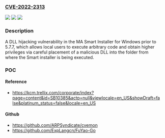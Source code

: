 ### [CVE-2022-2313](https://cve.mitre.org/cgi-bin/cvename.cgi?name=CVE-2022-2313)
![](https://img.shields.io/static/v1?label=Product&message=Trellix%20Agent%20(TA)&color=blue)
![](https://img.shields.io/static/v1?label=Version&message=%3C%205.7.7%20&color=brighgreen)
![](https://img.shields.io/static/v1?label=Vulnerability&message=CWE-%20427%3A%20Uncontrolled%20Search%20Path%20Element&color=brighgreen)

### Description

A DLL hijacking vulnerability in the MA Smart Installer for Windows prior to 5.7.7, which allows local users to execute arbitrary code and obtain higher privileges via careful placement of a malicious DLL into the folder from where the Smart installer is being executed.

### POC

#### Reference
- https://kcm.trellix.com/corporate/index?page=content&id=SB10385&actp=null&viewlocale=en_US&showDraft=false&platinum_status=false&locale=en_US

#### Github
- https://github.com/ARPSyndicate/cvemon
- https://github.com/ExpLangcn/FuYao-Go


